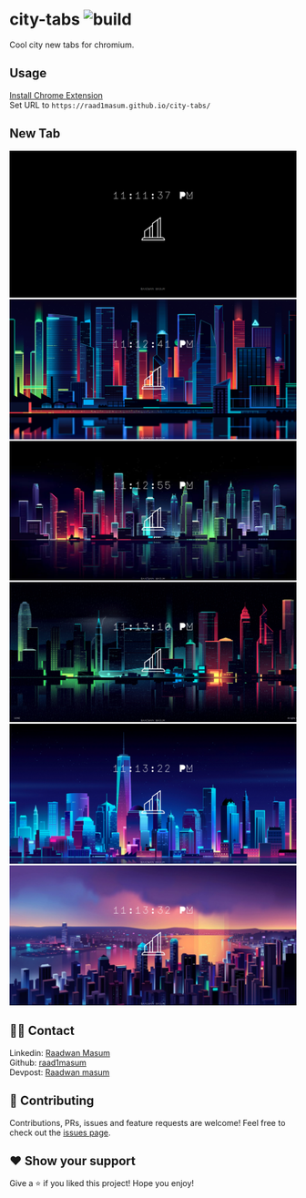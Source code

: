 # city-tabs ![build](https://api.travis-ci.com/raad1masum/personal-site.svg?branch=master&status=passed)
Cool city new tabs for chromium.

## Usage
[Install Chrome Extension](https://chrome.google.com/webstore/detail/custom-new-tab-url/mmjbdbjnoablegbkcklggeknkfcjkjia?hl=en)<br>
Set URL to `https://raad1masum.github.io/city-tabs/`

## New Tab
![1](./assets/1.png)
![2](./assets/2.png)
![3](./assets/3.png)
![4](./assets/4.png)
![5](./assets/5.png)
![6](./assets/6.png)

## 👨‍💻 Contact
Linkedin: [Raadwan Masum](https://www.linkedin.com/in/raadwan-masum-9147bb1a5)
<br>
Github: [raad1masum](https://github.com/raad1masum)
<br>
Devpost: [Raadwan masum](https://devpost.com/raad1masum)

## 🤝 Contributing

Contributions, PRs, issues and feature requests are welcome! Feel free to check out the [issues page](https://github.com/raad1masum/city-tabs/issues). 

## ❤️ Show your support

Give a ⭐️ if you liked this project!
Hope you enjoy!
